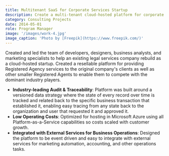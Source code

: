 ```yaml
---
title: Multitenant SaaS for Corporate Services Startup
description: Create a multi-tenant cloud-hosted platform for corporate legal services.
category: Consulting Projects
date: 2014-05-01
role: Program Manager
image: '/images/work-4.jpg'
image_caption: 'Photo by [Freepik](https://www.freepik.com/)'
---
```


Created and led the team of developers, designers, business analysts, and marketing specialists to help
an existing legal services company rebuild as a cloud-hosted startup.  Created a resellable platform for
providing Registered Agency services to the original company's clients as well as other smaller
Registered Agents to enable them to compete with the dominant industry players.

* **Industry-leading Audit & Traceability**: Platform was built around a versioned data strategy where
the state of every record over time is tracked and related back to the specific business transaction
that established it, enabling easy tracing from any state back to the organization and user that
requested it and approved it.
* **Low Operating Costs**: Optimized for hosting in Microsoft Azure using all Platform-as-a-Service
capabilities so costs scaled with customer growth.
* **Integrated with External Services for Business Operations**: Designed the platform to be event
driven and easy to integrate with external services for marketing automation, accounting, and other
operations tasks.